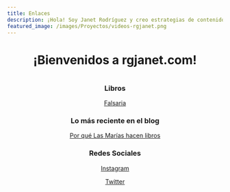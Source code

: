 ```yaml
---
title: Enlaces
description: ¡Hola! Soy Janet Rodríguez y creo estrategias de contenidos digitales y redes sociales para empresas y emprendedores.
featured_image: /images/Proyectos/videos-rgjanet.png
---
```


<div align="center">
 <h1>¡Bienvenidos a rgjanet.com!<h1>
  
  <p><h3>Libros</h3></p>
  
  <p><a href="http://libros.rgjanet.com/" class="button button--large">Falsaria</a></p>

  <p><h3>Lo más reciente en el blog</h3></p>

<p><a href="https://rgjanet.com/blog/las-marias-hacen-libros" class="button button--large">Por qué Las Marías hacen libros</a></p>

 <p><h3>Redes Sociales</h3></p>

  <p><a href="https://www.instagram.com/rgjanet/" class="button button--large">Instagram</a></p>
  <p><a href="https://twitter.com/RGJanet" class="button button--large">Twitter</a></p>
  
</div>
